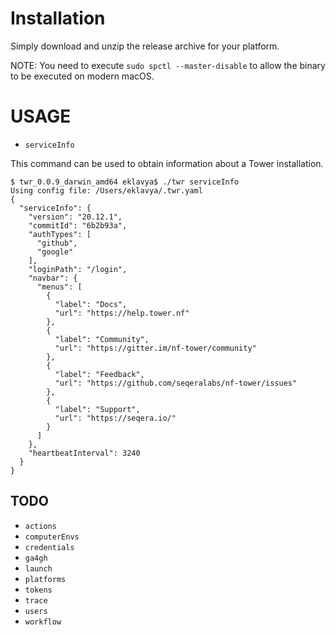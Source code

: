 # Installation

Simply download and unzip the release archive for your platform.

NOTE: You need to execute `sudo spctl --master-disable` to allow the binary to be executed on modern macOS.

# USAGE

- `serviceInfo`

This command can be used to obtain information about a Tower installation.

```
$ twr_0.0.9_darwin_amd64 eklavya$ ./twr serviceInfo
Using config file: /Users/eklavya/.twr.yaml
{
  "serviceInfo": {
    "version": "20.12.1",
    "commitId": "6b2b93a",
    "authTypes": [
      "github",
      "google"
    ],
    "loginPath": "/login",
    "navbar": {
      "menus": [
        {
          "label": "Docs",
          "url": "https://help.tower.nf"
        },
        {
          "label": "Community",
          "url": "https://gitter.im/nf-tower/community"
        },
        {
          "label": "Feedback",
          "url": "https://github.com/seqeralabs/nf-tower/issues"
        },
        {
          "label": "Support",
          "url": "https://seqera.io/"
        }
      ]
    },
    "heartbeatInterval": 3240
  }
}
```

## TODO

- `actions`
- `computerEnvs`
- `credentials`
- `ga4gh`
- `launch`
- `platforms`
- `tokens`
- `trace`
- `users`
- `workflow`

  

